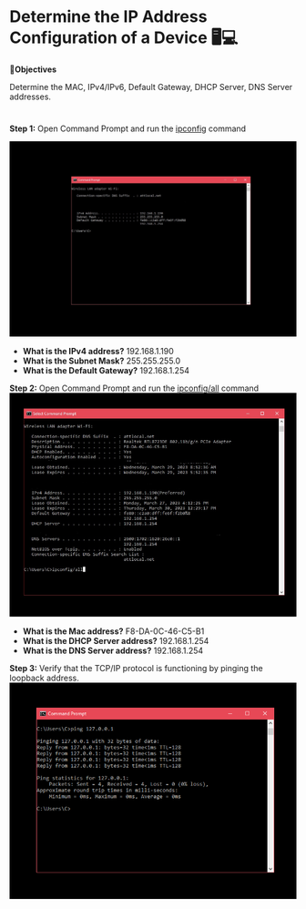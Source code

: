 # Determine the IP Address Configuration of a Device 🖥️💻

🔎<b>Objectives</b>

Determine the MAC, IPv4/IPv6, Default Gateway, DHCP Server, DNS Server addresses.
<h1></h1>

<b>Step 1:</b> Open Command Prompt and run the [ipconfig](https://learn.microsoft.com/en-us/windows-server/administration/windows-commands/ipconfig) command 

<p align="center">
<img src="Screenshot (66).jpg"/>
</p>


- <b>What is the IPv4 address?</b> 192.168.1.190
- <b>What is the Subnet Mask?</b> 255.255.255.0
- <b>What is the Default Gateway?</b> 192.168.1.254

<b>Step 2:</b> Open Command Prompt and run the [ipconfig/all](https://learn.microsoft.com/en-us/windows-server/administration/windows-commands/ipconfig) command
<img src="Screenshot (67).jpg"/>

- <b>What is the Mac address?</b> F8-DA-0C-46-C5-B1
- <b>What is the DHCP Server address?</b> 192.168.1.254
- <b>What is the DNS Server address?</b> 192.168.1.254

<b>Step 3:</b> Verify that the TCP/IP protocol is functioning by pinging the loopback address.
<img src="Screenshot (68).png">
